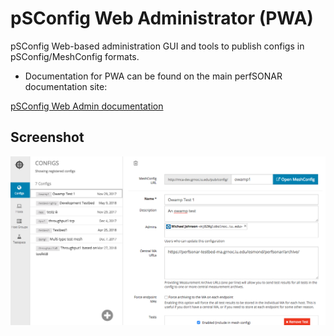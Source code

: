 # pSConfig Web Administrator (PWA)

pSConfig Web-based administration GUI and tools to publish configs in pSConfig/MeshConfig formats.

* Documentation for PWA can be found on the main perfSONAR documentation site:

[pSConfig Web Admin documentation](http://docs.perfsonar.net/pwa.html)

## Screenshot

![Alt text](docs/pwa.png "pwa screenshot")


